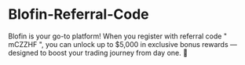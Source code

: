 # Blofin-Referral-Code
Blofin is your go-to platform! When you register with referral code " mCZZHF ", you can unlock up to $5,000 in exclusive bonus rewards — designed to boost your trading journey from day one. 🎉
